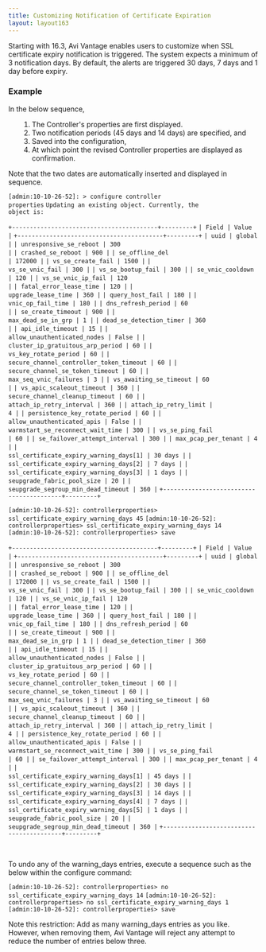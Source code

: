 ```yaml
---
title: Customizing Notification of Certificate Expiration
layout: layout163
---
```

Starting with 16.3, Avi Vantage enables users to customize when SSL certificate expiry notification is triggered. The system expects a minimum of 3 notification days. By default, the alerts are triggered 30 days, 7 days and 1 day before expiry.

### Example

In the below sequence,
<ol> 
 <ol> 
  <li>The Controller's properties are first displayed.</li> 
  <li>Two notification periods (45 days and 14 days) are specified, and</li> 
  <li>Saved into the configuration,</li> 
  <li>At which point the revised Controller properties are displayed as confirmation.</li> 
 </ol> 
</ol> 

Note that the two dates are automatically inserted and displayed in sequence.

<code>[admin:10-10-26-52]: &gt; configure controller properties</code>
<code>Updating an existing object. Currently, the object is:</code>

<code>+-----------------------------------------+---------+</code>
<code>| Field                                   | Value   |</code>
<code>+-----------------------------------------+---------+</code>
<code>| uuid                                    | global  |</code>
<code>| unresponsive_se_reboot                  | 300     |</code>
<code>| crashed_se_reboot                       | 900     |</code>
<code>| se_offline_del                          | 172000  |</code>
<code>| vs_se_create_fail                       | 1500    |</code>
<code>| vs_se_vnic_fail                         | 300     |</code>
<code>| vs_se_bootup_fail                       | 300     |</code>
<code>| se_vnic_cooldown                        | 120     |</code>
<code>| vs_se_vnic_ip_fail                      | 120     |</code>
<code>| fatal_error_lease_time                  | 120     |</code>
<code>| upgrade_lease_time                      | 360     |</code>
<code>| query_host_fail                         | 180     |</code>
<code>| vnic_op_fail_time                       | 180     |</code>
<code>| dns_refresh_period                      | 60      |</code>
<code>| se_create_timeout                       | 900     |</code>
<code>| max_dead_se_in_grp                      | 1       |</code>
<code>| dead_se_detection_timer                 | 360     |</code>
<code>| api_idle_timeout                        | 15      |</code>
<code>| allow_unauthenticated_nodes             | False   |</code>
<code>| cluster_ip_gratuitous_arp_period        | 60      |</code>
<code>| vs_key_rotate_period                    | 60      |</code>
<code>| secure_channel_controller_token_timeout | 60      |</code>
<code>| secure_channel_se_token_timeout         | 60      |</code>
<code>| max_seq_vnic_failures                   | 3       |</code>
<code>| vs_awaiting_se_timeout                  | 60      |</code>
<code>| vs_apic_scaleout_timeout                | 360     |</code>
<code>| secure_channel_cleanup_timeout          | 60      |</code>
<code>| attach_ip_retry_interval                | 360     |</code>
<code>| attach_ip_retry_limit                   | 4       |</code>
<code>| persistence_key_rotate_period           | 60      |</code>
<code>| allow_unauthenticated_apis              | False   |</code>
<code>| warmstart_se_reconnect_wait_time        | 300     |</code>
<code>| vs_se_ping_fail                         | 60      |</code>
<code>| se_failover_attempt_interval            | 300     |</code>
<code>| max_pcap_per_tenant                     | 4       |</code>
<code>| ssl_certificate_expiry_warning_days[1]  | 30 days |</code>
<code>| ssl_certificate_expiry_warning_days[2]  | 7 days  |</code>
<code>| ssl_certificate_expiry_warning_days[3]  | 1 days  |</code>
<code>| seupgrade_fabric_pool_size              | 20      |</code>
<code>| seupgrade_segroup_min_dead_timeout      | 360     |</code>
<code>+-----------------------------------------+---------+</code>

<code>[admin:10-10-26-52]: controllerproperties&gt; ssl_certificate_expiry_warning_days 45</code>
<code>[admin:10-10-26-52]: controllerproperties&gt; ssl_certificate_expiry_warning_days 14</code>
<code>[admin:10-10-26-52]: controllerproperties&gt; save</code>

<code>+-----------------------------------------+---------+</code>
<code>| Field                                   | Value   |</code>
<code>+-----------------------------------------+---------+</code>
<code>| uuid                                    | global  |</code>
<code>| unresponsive_se_reboot                  | 300     |</code>
<code>| crashed_se_reboot                       | 900     |</code>
<code>| se_offline_del                          | 172000  |</code>
<code>| vs_se_create_fail                       | 1500    |</code>
<code>| vs_se_vnic_fail                         | 300     |</code>
<code>| vs_se_bootup_fail                       | 300     |</code>
<code>| se_vnic_cooldown                        | 120     |</code>
<code>| vs_se_vnic_ip_fail                      | 120     |</code>
<code>| fatal_error_lease_time                  | 120     |</code>
<code>| upgrade_lease_time                      | 360     |</code>
<code>| query_host_fail                         | 180     |</code>
<code>| vnic_op_fail_time                       | 180     |</code>
<code>| dns_refresh_period                      | 60      |</code>
<code>| se_create_timeout                       | 900     |</code>
<code>| max_dead_se_in_grp                      | 1       |</code>
<code>| dead_se_detection_timer                 | 360     |</code>
<code>| api_idle_timeout                        | 15      |</code>
<code>| allow_unauthenticated_nodes             | False   |</code>
<code>| cluster_ip_gratuitous_arp_period        | 60      |</code>
<code>| vs_key_rotate_period                    | 60      |</code>
<code>| secure_channel_controller_token_timeout | 60      |</code>
<code>| secure_channel_se_token_timeout         | 60      |</code>
<code>| max_seq_vnic_failures                   | 3       |</code>
<code>| vs_awaiting_se_timeout                  | 60      |</code>
<code>| vs_apic_scaleout_timeout                | 360     |</code>
<code>| secure_channel_cleanup_timeout          | 60      |</code>
<code>| attach_ip_retry_interval                | 360     |</code>
<code>| attach_ip_retry_limit                   | 4       |</code>
<code>| persistence_key_rotate_period           | 60      |</code>
<code>| allow_unauthenticated_apis              | False   |</code>
<code>| warmstart_se_reconnect_wait_time        | 300     |</code>
<code>| vs_se_ping_fail                         | 60      |</code>
<code>| se_failover_attempt_interval            | 300     |</code>
<code>| max_pcap_per_tenant                     | 4       |</code>
<code>| ssl_certificate_expiry_warning_days[1]  | 45 days |</code>
<code>| ssl_certificate_expiry_warning_days[2]  | 30 days |</code>
<code>| ssl_certificate_expiry_warning_days[3]  | 14 days |</code>
<code>| ssl_certificate_expiry_warning_days[4]  | 7 days  |</code>
<code>| ssl_certificate_expiry_warning_days[5]  | 1 days  |</code>
<code>| seupgrade_fabric_pool_size              | 20      |</code>
<code>| seupgrade_segroup_min_dead_timeout      | 360     |</code>
<code>+-----------------------------------------+---------+</code>

 

To undo any of the warning_days entries, execute a sequence such as the below within the configure command:

<code>[admin:10-10-26-52]: controllerproperties&gt; no ssl_certificate_expiry_warning_days 14</code>
<code>[admin:10-10-26-52]: controllerproperties&gt; no ssl_certificate_expiry_warning_days 1</code>
<code>[admin:10-10-26-52]: controllerproperties&gt; save</code>

Note this restriction: Add as many warning_days entries as you like. However, when removing them, Avi Vantage will reject any attempt to reduce the number of entries below three.

